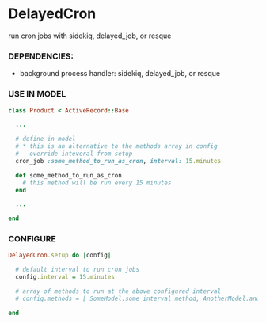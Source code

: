 # DelayedCron
run cron jobs with sidekiq, delayed_job, or resque

### DEPENDENCIES:
- background process handler: sidekiq, delayed_job, or resque

### USE IN MODEL
```ruby
class Product < ActiveRecord::Base

  ...

  # define in model
  # * this is an alternative to the methods array in config
  # - override inteveral from setup
  cron_job :some_method_to_run_as_cron, interval: 15.minutes

  def some_method_to_run_as_cron
    # this method will be run every 15 minutes
  end

  ...

end
```

### CONFIGURE
```ruby
DelayedCron.setup do |config|

  # default interval to run cron jobs
  config.interval = 15.minutes

  # array of methods to run at the above configured interval
  # config.methods = [ SomeModel.some_interval_method, AnotherModel.another_interval_method ]

end
```
